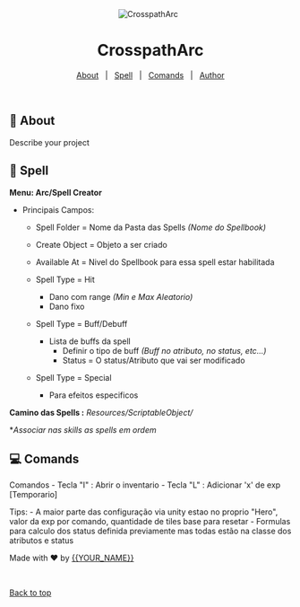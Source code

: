 <div align="center" id="top"> 
  <img src="./.github/app.gif" alt="CrosspathArc" />
  &#xa0;
</div>

<h1 align="center">CrosspathArc</h1>

<p align="center">
  <a href="#dart-about">About</a> &#xa0; | &#xa0; 
  <a href="#computer-spell">Spell</a> &#xa0; | &#xa0;
  <a href="#computer-comands">Comands</a> &#xa0; | &#xa0;
  <a href="https://github.com/{{YOUR_GITHUB_USERNAME}}" target="_blank">Author</a>
</p>

<br>

## :dart: About ##

Describe your project

## :sparkler: Spell ##

  **Menu: Arc/Spell Creator**
  
  * Principais Campos:
    * Spell Folder = Nome da Pasta das Spells *(Nome do Spellbook)*
    * Create Object = Objeto a ser criado
    * Available At = Nivel do Spellbook para essa spell estar habilitada

    * Spell Type = Hit
      * Dano com range *(Min e Max Aleatorio)*
      * Dano fixo
    * Spell Type = Buff/Debuff
      * Lista de buffs da spell
        * Definir o tipo de buff *(Buff no atributo, no status, etc...)*
        * Status = O status/Atributo que vai ser modificado
    * Spell Type = Special
      * Para efeitos especificos

  **Camino das Spells :** *Resources/ScriptableObject/*

  **Associar nas skills as spells em ordem*

## :computer: Comands ##

  Comandos
      -   Tecla "I" : Abrir o inventario
      -   Tecla "L" : Adicionar 'x' de exp [Temporario]

  Tips:
      -   A maior parte das configuração via unity estao no proprio "Hero", valor da exp por comando, quantidade de tiles base para resetar
      -   Formulas para calculo dos status definida previamente mas todas estão na classe dos atributos e status



Made with :heart: by <a href="https://github.com/{{YOUR_GITHUB_USERNAME}}" target="_blank">{{YOUR_NAME}}</a>

&#xa0;

<a href="#top">Back to top</a>
